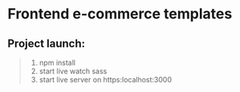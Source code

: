 # Frontend e-commerce templates
## Project launch:
> 1. npm install
> 2. start live watch sass
> 3. start live server on https:localhost:3000
